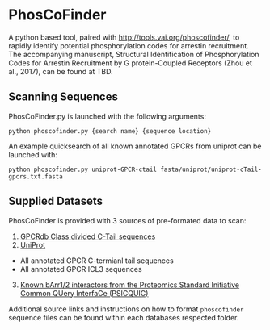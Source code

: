 # PhosCoFinder
A python based tool, paired with http://tools.vai.org/phoscofinder/, to rapidly identify potential phosphorylation codes for arrestin recruitment. The accompanying manuscript, Structural Identification of Phosphorylation Codes for Arrestin Recruitment by G protein-Coupled Receptors (Zhou et al., 2017), can be found at TBD.

## Scanning Sequences
PhosCoFinder.py is launched with the following arguments:
```
python phoscofinder.py {search name} {sequence location}
```
An example quicksearch of all known annotated GPCRs from uniprot can be launched with:
```
python phoscofinder.py uniprot-GPCR-ctail fasta/uniprot/uniprot-cTail-gpcrs.txt.fasta
```

## Supplied Datasets
PhosCoFinder is provided with 3 sources of pre-formated data to scan: 
1. [GPCRdb Class divided C-Tail sequences](/fasta/gpcrdb)
2. [UniProt](/fasta/uniprot)
  * All annotated GPCR C-termianl tail sequences
  * All annotated GPCR ICL3 sequences
3. [Known bArr1/2 interactors from the Proteomics Standard Initiative Common QUery InterfaCe (PSICQUIC)](/fasta/psicquic) 

Additional source links and instructions on how to format `phoscofinder` sequence files can be found within each databases respected folder.
